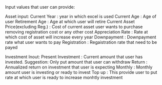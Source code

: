 Input values that user can provide:

Asset input:
Current Year : year in which excel is used
Current Age : Age of user
Retirement Age : Age at which user will retire
Current Asset Price(excluding Reg.) : Cost of current asset user wants to purchase removing registration cost or any other cost
Appreciation Rate : Rate at which cost of asset will increase every year
Downpayment : Downpayment rate what user wants to pay
Registration : Regaistration rate that need to be payed

Investment Inout:
Present Investment : Current amount that user has invested. Suggestion: Only put amount that user can withdraw
Return : Annualized return on investment that user is expecting
Monthly : Monthly amount user is investing or ready to invest
Top up : This provide user to put rate at which user is ready to increase monhtly investment

